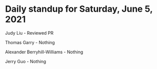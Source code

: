 # Daily standup for Saturday, June 5, 2021

Judy Liu - Reviewed PR

Thomas Garry - Nothing

Alexander Berryhill-Williams - Nothing

Jerry Guo - Nothing
